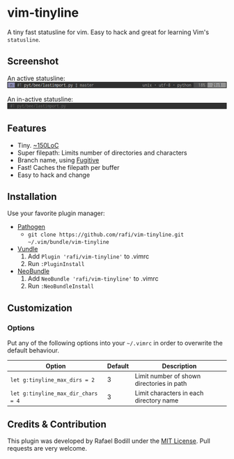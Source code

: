 
# vim-tinyline

A tiny fast statusline for vim. Easy to hack and great for
learning Vim's `statusline`.

## Screenshot
An active statusline:
![tinyline active screenshot](./screen_active.png?raw=true)

An in-active statusline:
![tinyline inactive screenshot](./screen_inactive.png?raw=true)

## Features

- Tiny. [~150LoC](./plugin/tinyline.vim)
- Super filepath: Limits number of directories and characters
- Branch name, using [Fugitive]
- Fast! Caches the filepath per buffer
- Easy to hack and change

## Installation

Use your favorite plugin manager:

* [Pathogen][]
  * `git clone https://github.com/rafi/vim-tinyline.git ~/.vim/bundle/vim-tinyline`
* [Vundle][]
  1. Add `Plugin 'rafi/vim-tinyline'` to .vimrc
  2. Run `:PluginInstall`
* [NeoBundle][]
  1. Add `NeoBundle 'rafi/vim-tinyline'` to .vimrc
  2. Run `:NeoBundleInstall`

## Customization

### Options

Put any of the following options into your `~/.vimrc` in order to overwrite the default behaviour.

| Option                             | Default  | Description                               |
|------------------------------------|----------|-------------------------------------------|
| `let g:tinyline_max_dirs = 2`      | 3        | Limit number of shown directories in path |
| `let g:tinyline_max_dir_chars = 4` | 3        | Limit characters in each directory name   |

## Credits & Contribution

This plugin was developed by Rafael Bodill under the [MIT License][license]. Pull requests are very welcome.

  [Pathogen]: https://github.com/tpope/vim-pathogen
  [Vundle]: https://github.com/gmarik/vundle
  [NeoBundle]: https://github.com/Shougo/neobundle.vim
  [Fugitive]: https://github.com/tpope/vim-fugitive
  [license]: ./LICENSE
